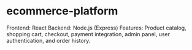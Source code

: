 # ecommerce-platform
Frontend: React Backend: Node.js (Express) Features: Product catalog, shopping cart, checkout, payment integration, admin panel, user authentication, and order history.
